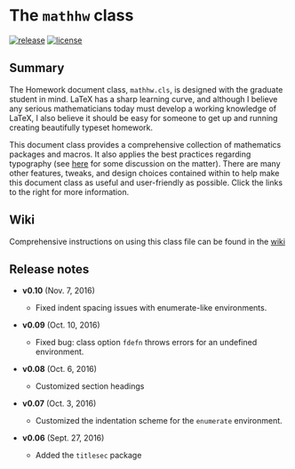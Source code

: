 # The `mathhw` class
[![release](https://img.shields.io/github/release/awmottaz/mathhw.svg?style=flat-square)](https://github.com/awmottaz/mathhw)
[![license](https://img.shields.io/github/license/awmottaz/mathhw.svg?style=flat-square)](https://github.com/awmottaz/mathhw/blob/master/LICENSE)

## Summary

The Homework document class, `mathhw.cls`, is designed with the graduate student in mind. LaTeX has a sharp learning curve, and although I believe any serious mathematicians today must develop a working knowledge of LaTeX, I also believe it should be easy for someone to get up and running creating beautifully typeset homework.

This document class provides a comprehensive collection of mathematics packages and macros. It also applies the best practices regarding typography (see [here](http://tex.stackexchange.com/questions/71172/why-are-default-latex-margins-so-big) for some discussion on the matter). There are many other features, tweaks, and design choices contained within to help make this document class as useful and user-friendly as possible. Click the links to the right for more information.

## Wiki

Comprehensive instructions on using this class file can be found in the [wiki](https://github.com/awmottaz/mathhw/wiki)

## Release notes

- **v0.10** (Nov. 7, 2016)
	- Fixed indent spacing issues with enumerate-like environments.

- **v0.09** (Oct. 10, 2016)
	- Fixed bug: class option `fdefn` throws errors for an undefined environment.

- **v0.08** (Oct. 6, 2016)
	- Customized section headings

- **v0.07** (Oct. 3, 2016)
	- Customized the indentation scheme for the `enumerate` environment.

- **v0.06** (Sept. 27, 2016)
	- Added the `titlesec` package
